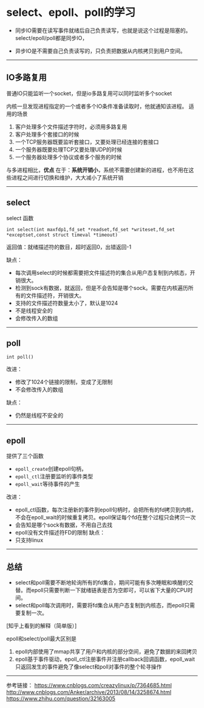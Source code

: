 # select、epoll、poll的学习
- 同步IO需要在读写事件就绪后自己负责读写，也就是说这个过程是阻塞的。select/epoll/poll都是同步IO，

- 异步IO是不需要自己负责读写的，只负责把数据从内核拷贝到用户空间。
----
## IO多路复用
普通IO只能监听一个socket，但是io多路复用可以同时监听多个socket

内核一旦发现进程指定的一个或者多个IO条件准备读取时，他就通知该进程。
适用的场景
1. 客户处理多个文件描述字符时，必须用多路复用
2. 客户处理多个套接口的时候
3. 一个TCP服务器既要监听套接口，又要处理已经连接的套接口
4. 一个服务器既要处理TCP又要处理UDP的时候
5. 一个服务器处理多个协议或者多个服务的时候

与多进程相比，**优点** 在于：**系统开销小**，系统不需要创建新的进程，也不用在这些进程之间进行切换和维护，大大减小了系统开销


-----
## select
select 函数
```
int select(int maxfdp1,fd_set *readset,fd_set *writeset,fd_set *exceptset,const struct timeval *timeout)
```
返回值：就绪描述符的数目，超时返回0，出错返回-1

缺点：
- 每次调用select的时候都需要把文件描述符的集合从用户态复制到内核态，开销很大。
- 检测到sock有数据，就返回，但是不会告知是哪个sock。需要在内核遍历所有的文件描述符，开销很大。
- 支持的文件描述符数量太小了，默认是1024
- 不是线程安全的
- 会修改传入的数组  

-----
## poll
```
int poll()
```
改进：
- 修改了1024个链接的限制，变成了无限制
- 不会修改传入的数组

缺点：
- 仍然是线程不安全的

-----
## epoll
提供了三个函数
- `epoll_create`创建epoll句柄，
- `epoll_ctl`注册要监听的事件类型
- `epoll_wait`等待事件的产生

改进：
- epoll_ctl函数，每次注册新的事件到epoll句柄时，会把所有的fd拷贝到内核，不会在epoll_wait的时候重复拷贝。epoll保证每个fd在整个过程只会拷贝一次
- 会告知是哪个sock有数据，不用自己去找
- epoll没有文件描述符FD的限制
缺点：
- 只支持linux

-----
## 总结
- select和poll需要不断地轮询所有的fd集合，期间可能有多次睡眠和唤醒的交替。而epoll只需要判断一下就绪链表是否为空即可，可以省下大量的CPU时间。
- select和poll每次调用时，需要将fd集合从用户态复制到内核态，而epoll只需要复制一次。

[知乎上看到的解释（简单版）]
>
  epoll和select/poll最大区别是
  1. epoll内部使用了mmap共享了用户和内核的部分空间，避免了数据的来回拷贝
  2. epoll基于事件驱动，epoll_ctl注册事件并注册callback回调函数，epoll_wait只返回发生的事件避免了像select和poll对事件的整个轮寻操作

------
参考链接：
https://www.cnblogs.com/creazylinux/p/7364685.html
http://www.cnblogs.com/Anker/archive/2013/08/14/3258674.html
https://www.zhihu.com/question/32163005
